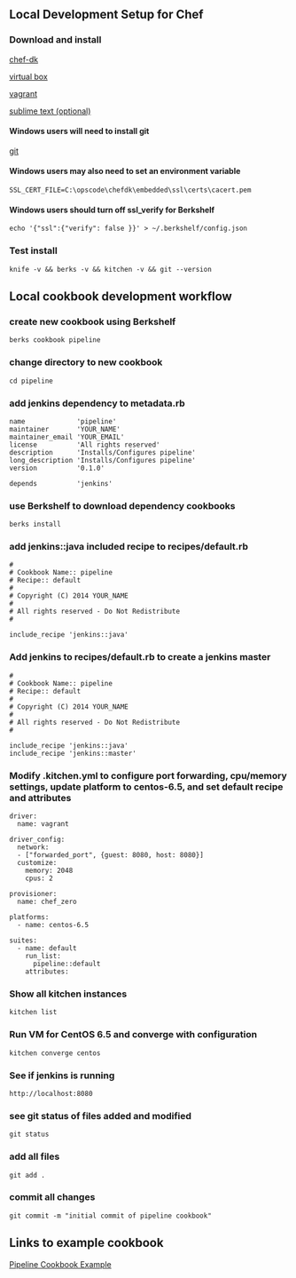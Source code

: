 ## Local Development Setup for Chef

### Download and install

[chef-dk](http://www.getchef.com/downloads/chef-dk)

[virtual box](https://www.virtualbox.org/wiki/Downloads)

[vagrant](http://www.vagrantup.com/downloads.html)

[sublime text (optional)](http://www.sublimetext.com/2)

#### Windows users will need to install git

[git](http://git-scm.com/download/win)

#### Windows users may also need to set an environment variable

`SSL_CERT_FILE=C:\opscode\chefdk\embedded\ssl\certs\cacert.pem`

#### Windows users should turn off ssl_verify for Berkshelf

`echo '{"ssl":{"verify": false }}' > ~/.berkshelf/config.json`

### Test install
`knife -v && berks -v && kitchen -v && git --version`

## Local cookbook development workflow

### create new cookbook using Berkshelf
`berks cookbook pipeline`

### change directory to new cookbook
`cd pipeline`

### add jenkins dependency to metadata.rb
```
name             'pipeline'
maintainer       'YOUR_NAME'
maintainer_email 'YOUR_EMAIL'
license          'All rights reserved'
description      'Installs/Configures pipeline'
long_description 'Installs/Configures pipeline'
version          '0.1.0'

depends          'jenkins'
```

### use Berkshelf to download dependency cookbooks
`berks install`

### add jenkins::java included recipe to recipes/default.rb
```
#
# Cookbook Name:: pipeline
# Recipe:: default
#
# Copyright (C) 2014 YOUR_NAME
#
# All rights reserved - Do Not Redistribute
#

include_recipe 'jenkins::java'
```

### Add jenkins to recipes/default.rb to create a jenkins master
```
#
# Cookbook Name:: pipeline
# Recipe:: default
#
# Copyright (C) 2014 YOUR_NAME
#
# All rights reserved - Do Not Redistribute
#

include_recipe 'jenkins::java'
include_recipe 'jenkins::master'
```

### Modify .kitchen.yml to configure port forwarding, cpu/memory settings, update platform to centos-6.5, and set default recipe and attributes
```
driver:
  name: vagrant

driver_config:
  network:
  - ["forwarded_port", {guest: 8080, host: 8080}]
  customize:
    memory: 2048
    cpus: 2

provisioner:
  name: chef_zero

platforms:
  - name: centos-6.5

suites:
  - name: default
    run_list:  
      pipeline::default
    attributes:
```

### Show all kitchen instances
`kitchen list`

### Run VM for CentOS 6.5 and converge with configuration
`kitchen converge centos`

### See if jenkins is running
`http://localhost:8080`


### see git status of files added and modified
`git status`

### add all files
`git add .`

### commit all changes
`git commit -m "initial commit of pipeline cookbook"`


## Links to example cookbook
[Pipeline Cookbook Example](https://github.com/stephenlauck/setup_local_chef_dev_pipeline)

